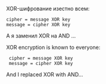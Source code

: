 XOR-шифрование изестно всем:

    cipher = message XOR key
    message = cipher XOR key

А я заменил XOR на AND ...

XOR encryption is known to everyone:

     cipher = message XOR key
     message = cipher XOR key

And I replaced XOR with AND...
